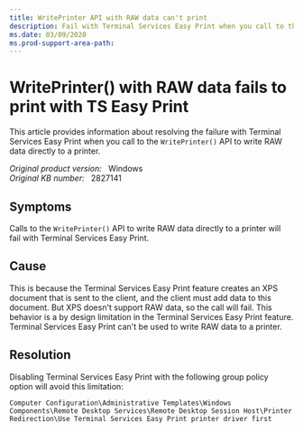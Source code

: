 ```yaml
---
title: WritePrinter API with RAW data can't print
description: Fail with Terminal Services Easy Print when you call to the WritePrinter() API to write RAW data directly to a printer.
ms.date: 03/09/2020
ms.prod-support-area-path: 
---
```

# WritePrinter() with RAW data fails to print with TS Easy Print

This article provides information about resolving the failure with Terminal Services Easy Print when you call to the `WritePrinter()` API to write RAW data directly to a printer.

_Original product version:_ &nbsp; Windows  
_Original KB number:_ &nbsp; 2827141

## Symptoms

Calls to the `WritePrinter()` API to write RAW data directly to a printer will fail with Terminal Services Easy Print.

## Cause

This is because the Terminal Services Easy Print feature creates an XPS document that is sent to the client, and the client must add data to this document. But XPS doesn't support RAW data, so the call will fail. This behavior is a by design limitation in the Terminal Services Easy Print feature. Terminal Services Easy Print can't be used to write RAW data to a printer.

## Resolution

Disabling Terminal Services Easy Print with the following group policy option will avoid this limitation:

`Computer Configuration\Administrative Templates\Windows Components\Remote Desktop Services\Remote Desktop Session Host\Printer Redirection\Use Terminal Services Easy Print printer driver first`
